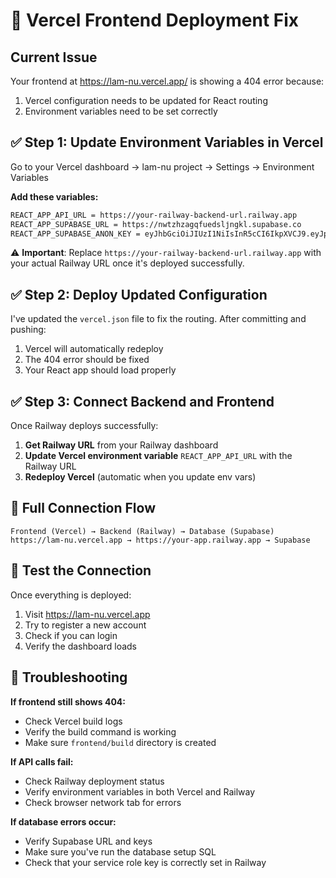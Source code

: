 # 🚀 Vercel Frontend Deployment Fix

## Current Issue
Your frontend at https://lam-nu.vercel.app/ is showing a 404 error because:
1. Vercel configuration needs to be updated for React routing
2. Environment variables need to be set correctly

## ✅ Step 1: Update Environment Variables in Vercel

Go to your Vercel dashboard → lam-nu project → Settings → Environment Variables

**Add these variables:**

```bash
REACT_APP_API_URL = https://your-railway-backend-url.railway.app
REACT_APP_SUPABASE_URL = https://nwtzhzagqfuedslјngkl.supabase.co
REACT_APP_SUPABASE_ANON_KEY = eyJhbGciOiJIUzI1NiIsInR5cCI6IkpXVCJ9.eyJpc3MiOiJzdXBhYmFzZSIsInJlZiI6Im53dHpoemFncWZ1ZWRzbGpuZ2tsIiwicm9sZSI6ImFub24iLCJpYXQiOjE3NTE0NjEwMTQsImV4cCI6MjA2NzAzNzAxNH0.4f0tNJCWwTXFwOb9wjd581RZZhyv3GezW0nGmhDwYAo
```

⚠️ **Important**: Replace `https://your-railway-backend-url.railway.app` with your actual Railway URL once it's deployed successfully.

## ✅ Step 2: Deploy Updated Configuration

I've updated the `vercel.json` file to fix the routing. After committing and pushing:

1. Vercel will automatically redeploy
2. The 404 error should be fixed
3. Your React app should load properly

## ✅ Step 3: Connect Backend and Frontend

Once Railway deploys successfully:

1. **Get Railway URL** from your Railway dashboard
2. **Update Vercel environment variable** `REACT_APP_API_URL` with the Railway URL
3. **Redeploy Vercel** (automatic when you update env vars)

## 🔗 Full Connection Flow

```
Frontend (Vercel) → Backend (Railway) → Database (Supabase)
https://lam-nu.vercel.app → https://your-app.railway.app → Supabase
```

## 🧪 Test the Connection

Once everything is deployed:

1. Visit https://lam-nu.vercel.app
2. Try to register a new account
3. Check if you can login
4. Verify the dashboard loads

## 🚨 Troubleshooting

**If frontend still shows 404:**
- Check Vercel build logs
- Verify the build command is working
- Make sure `frontend/build` directory is created

**If API calls fail:**
- Check Railway deployment status
- Verify environment variables in both Vercel and Railway
- Check browser network tab for errors

**If database errors occur:**
- Verify Supabase URL and keys
- Make sure you've run the database setup SQL
- Check that your service role key is correctly set in Railway 